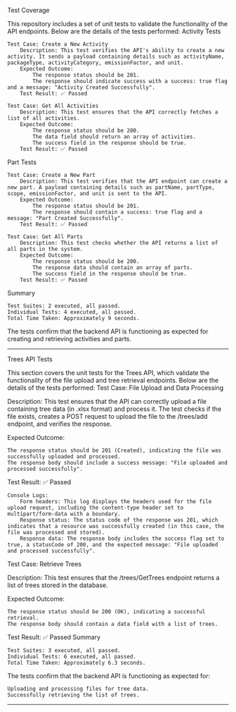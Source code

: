 Test Coverage

This repository includes a set of unit tests to validate the functionality of the API endpoints. Below are the details of the tests performed:
Activity Tests

    Test Case: Create a New Activity
        Description: This test verifies the API's ability to create a new activity. It sends a payload containing details such as activityName, packageType, activityCategory, emissionFactor, and unit.
        Expected Outcome:
            The response status should be 201.
            The response should indicate success with a success: true flag and a message: "Activity Created Successfully".
        Test Result: ✅ Passed

    Test Case: Get All Activities
        Description: This test ensures that the API correctly fetches a list of all activities.
        Expected Outcome:
            The response status should be 200.
            The data field should return an array of activities.
            The success field in the response should be true.
        Test Result: ✅ Passed

Part Tests

    Test Case: Create a New Part
        Description: This test verifies that the API endpoint can create a new part. A payload containing details such as partName, partType, scope, emissionFactor, and unit is sent to the API.
        Expected Outcome:
            The response status should be 201.
            The response should contain a success: true flag and a message: "Part Created Successfully".
        Test Result: ✅ Passed

    Test Case: Get All Parts
        Description: This test checks whether the API returns a list of all parts in the system.
        Expected Outcome:
            The response status should be 200.
            The response data should contain an array of parts.
            The success field in the response should be true.
        Test Result: ✅ Passed

Summary

    Test Suites: 2 executed, all passed.
    Individual Tests: 4 executed, all passed.
    Total Time Taken: Approximately 9 seconds.

The tests confirm that the backend API is functioning as expected for creating and retrieving activities and parts.

__________________________________________________________________________________________________________________________________

Trees API Tests

This section covers the unit tests for the Trees API, which validate the functionality of the file upload and tree retrieval endpoints. Below are the details of the tests performed:
Test Case: File Upload and Data Processing

Description:
This test ensures that the API can correctly upload a file containing tree data (in .xlsx format) and process it. The test checks if the file exists, creates a POST request to upload the file to the /trees/add endpoint, and verifies the response.

Expected Outcome:

    The response status should be 201 (Created), indicating the file was successfully uploaded and processed.
    The response body should include a success message: "File uploaded and processed successfully".

Test Result: ✅ Passed

    Console Logs:
        Form headers: This log displays the headers used for the file upload request, including the content-type header set to multipart/form-data with a boundary.
        Response status: The status code of the response was 201, which indicates that a resource was successfully created (in this case, the file was processed and stored).
        Response data: The response body includes the success flag set to true, a statusCode of 200, and the expected message: "File uploaded and processed successfully".

Test Case: Retrieve Trees

Description:
This test ensures that the /trees/GetTrees endpoint returns a list of trees stored in the database.

Expected Outcome:

    The response status should be 200 (OK), indicating a successful retrieval.
    The response body should contain a data field with a list of trees.

Test Result: ✅ Passed
Summary

    Test Suites: 3 executed, all passed.
    Individual Tests: 6 executed, all passed.
    Total Time Taken: Approximately 6.3 seconds.

The tests confirm that the backend API is functioning as expected for:

    Uploading and processing files for tree data.
    Successfully retrieving the list of trees.

___________________________________________________________________________________________________________________________________